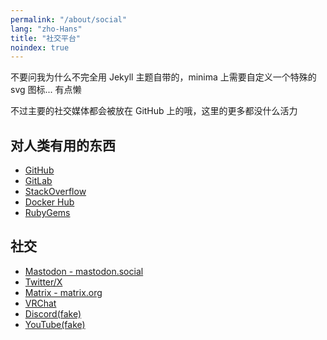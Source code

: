 ```yaml
---
permalink: "/about/social"
lang: "zho-Hans"
title: "社交平台"
noindex: true
---
```


不要问我为什么不完全用 Jekyll 主题自带的，minima 上需要自定义一个特殊的 svg 图标... 有点懒

不过主要的社交媒体都会被放在 GitHub 上的哦，这里的更多都没什么活力

## 对人类有用的东西

- [GitHub](https://github.com/SourLemonJuice)
- [GitLab](https://gitlab.com/SourLemonJuice)
- [StackOverflow](https://stackoverflow.com/users/25416550)
- [Docker Hub](https://hub.docker.com/u/sourlemonjuice)
- [RubyGems](https://rubygems.org/profiles/SourLemonJuice)

## 社交

- [Mastodon - mastodon.social](https://mastodon.social/@SourLemonJuice)
- [Twitter/X](https://x.com/LemonJuice3893)
- [Matrix - matrix.org](https://matrix.to/#/@sourlemonjuice:matrix.org)
- [VRChat](https://vrchat.com/home/user/usr_17d2f8db-b256-448d-8405-b62b860025c5)
- [Discord(fake)](https://youtu.be/dQw4w9WgXcQ)
- [YouTube(fake)](https://www.bilibili.com/video/BV1GJ411x7h7)

